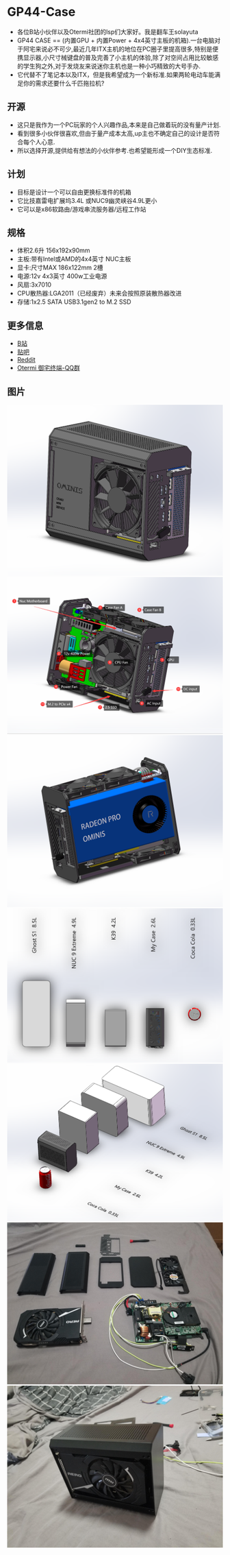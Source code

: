 # GP44-Case
* 各位B站小伙伴以及Otermi社团的lsp们大家好。我是翻车王solayuta 
* GP44 CASE == (内置GPU + 内置Power + 4x4英寸主板的机箱).一台电脑对于阿宅来说必不可少,最近几年ITX主机的地位在PC圈子里提高很多,特别是便携显示器,小尺寸械键盘的普及完善了小主机的体验,除了对空间占用比较敏感的学生狗之外,对于发烧友来说迷你主机也是一种小巧精致的大号手办.
* 它代替不了笔记本以及ITX，但是我希望成为一个新标准.如果两轮电动车能满足你的需求还要什么千匹拖拉机?

## 开源
* 这只是我作为一个PC玩家的个人兴趣作品,本来是自己做着玩的没有量产计划.
* 看到很多小伙伴很喜欢,但由于量产成本太高,up主也不确定自己的设计是否符合每个人心意.
* 所以选择开源,提供给有想法的小伙伴参考.也希望能形成一个DIY生态标准.

## 计划
* 目标是设计一个可以自由更换标准件的机箱
* 它比技嘉雷电扩展坞3.4L 或NUC9幽灵峡谷4.9L更小
* 它可以是x86软路由/游戏串流服务器/远程工作站


## 规格
* 体积2.6升 156x192x90mm
* 主板:带有Intel或AMD的4x4英寸 NUC主板
* 显卡:尺寸MAX 186x122mm 2槽
* 电源:12v 4x3英寸 400w工业电源
* 风扇:3x7010
* CPU散热器:LGA2011（已经废弃）未来会按照原装散热器改进
* 存储:1x2.5 SATA USB3.1gen2 to M.2 SSD

## 更多信息
* [B站](https://www.bilibili.com/video/BV1M54y1r7a9)
* [贴吧](https://tieba.baidu.com/p/6889419268?red_tag=2137515648)
* [Reddit](https://www.reddit.com/r/intelnuc/comments/je420p/nuc_gpu_power_my_case/)
* [Otermi 御宅终端-QQ群](https://jq.qq.com/?_wv=1027&k=Fa0sCnyl)

## 图片
![1](Screenshots/main1.png)
![2](Screenshots/main2.png)
![3](Screenshots/main3.png)
![4](Screenshots/main4.png)
![5](Screenshots/main5.png)
![6](Screenshots/main6.jpg)
![7](Screenshots/main7.jpg)
